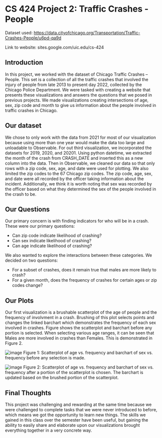 # CS 424 Project 2: Traffic Crashes - People
Dataset used: https://data.cityofchicago.org/Transportation/Traffic-Crashes-People/u6pd-qa9d

Link to website: sites.google.com/uic.edu/cs-424

## Introduction

In this project, we worked with the dataset of Chicago Traffic Crashes – People. This set is a collection of all the traffic crashes that involved the injury of people from late 2013 to present day 2022, collected by the Chicago Police Department. We were tasked with creating a website that presents these visualizations and answers the questions that we posed in previous projects. We made visualizations creating intersections of age, sex, zip code and month to give us information about the people involved in traffic crashes in Chicago.

## Our dataset

We chose to only work with the data from 2021 for most of our visualization because using more than one year would make the data too large and unloadable to Observable. For out third visualization, we incorporated the datasets for 2019, 2020, and 20201. Using python datetime, we extracted the month of the crash from CRASH_DATE and inserted this as a new column into the data. Then in Observable, we cleaned our data so that only rows with a zip code, sex, age, and date were used for plotting. We also limited the zip codes to the 67 Chicago zip codes.
The zip code, age, sex, and date were all recorded by the officer taking information about the incident. Additionally, we think it is worth noting that sex was recorded by the officer based on what they determined the sex of the people involved in the crash to be.

## Our Questions

Our primary concern is with finding indicators for who will be in a crash. These were our primary questions:

- Can zip code indicate likelihood of crashing?
- Can sex indicate likelihood of crashing?
- Can age indicate likelihood of crashing?

We also wanted to explore the interactions between these categories. We decided on two questions:
- For a subset of crashes, does it remain true that males are more likely to crash?
- For a given month, does the frequency of crashes for certain ages or zip codes change? 

## Our Plots

Our first visualization is a brushable scatterplot of the age of people and the frequency of involvment in a crash. Brushing of this plot selects points and changes the linked barchart which demonstrates the frequency of each sex involved in crashes. Figure shows the scatterplot and barchart before any portion is selected. When selecting various age ranges, it can be seen that Males are more involved in crashes than Females. This is demonstrated in Figure 2.

![image](https://user-images.githubusercontent.com/69224393/205402406-d7e711f1-cc1d-4c54-a2f9-b876c745d9e8.png)
Figure 1: Scatterplot of age vs. frequency and barchart of sex vs. frequency before any selection is made.

![image](https://user-images.githubusercontent.com/69224393/205402482-5fb23f9a-2334-4665-b007-0335eeac67f3.png)
Figure 2: Scatterplot of age vs. frequency and barchart of sex vs. frequency after a portion of the scatterplot is chosen. The barchart is updated based on the brushed portion of the scatterplot.

## Final Thoughts

This project was challenging and rewarding at the same time because we were challenged to complete tasks that we were never introduced to before, which means we got the opportunity to learn new things. The skills we gained in this class over the semester have been useful, but gaining the ability to easily share and elaborate upon our visualizations brought everything together in a very concrete way. 
